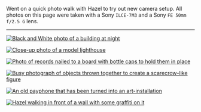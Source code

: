 Went on a quick photo walk with Hazel to try out new camera setup. All photos on this page were taken with a Sony `ILCE-7M3` and a Sony `FE 50mm f/2.5 G` lens.

---

<div class="grid" markdown>

[![Black and White photo of a building at night](https://media.kvmet.com/ph_2023-12-23_DSC01048_web.jpg)](https://media.kvmet.com/ph_2023-12-23_DSC01048_full.jpg)

[![Close-up photo of a model lighthouse](https://media.kvmet.com/ph_2023-12-23_DSC01017_web.jpg)](https://media.kvmet.com/ph_2023-12-23_DSC01017_full.jpg)

[![Photo of records nailed to a board with bottle caps to hold them in place](https://media.kvmet.com/ph_2023-12-23_DSC01020_web.jpg)](https://media.kvmet.com/ph_2023-12-23_DSC01020_full.jpg)

[![Busy photograph of objects thrown together to create a scarecrow-like figure](https://media.kvmet.com/ph_2023-12-23_DSC01013_web.jpg)](https://media.kvmet.com/ph_2023-12-23_DSC01013_full.jpg)

[![An old payphone that has been turned into an art-installation](https://media.kvmet.com/ph_2023-12-23_DSC01011_web.jpg)](https://media.kvmet.com/ph_2023-12-23_DSC01011_full.jpg)

[![Hazel walking in front of a wall with some graffiti on it](https://media.kvmet.com/ph_2023-12-23_DSC01030_web.jpg)](https://media.kvmet.com/ph_2023-12-23_DSC01030_full.jpg)

</div>
